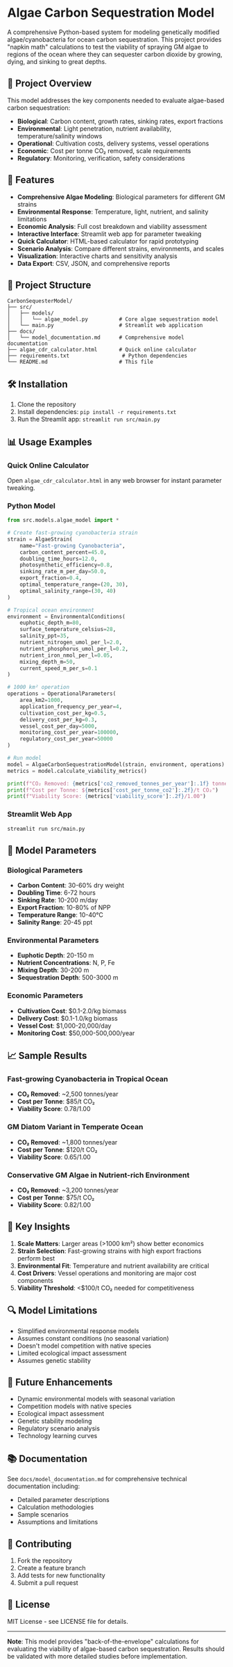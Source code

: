 # Algae Carbon Sequestration Model

A comprehensive Python-based system for modeling genetically modified algae/cyanobacteria for ocean carbon sequestration. This project provides "napkin math" calculations to test the viability of spraying GM algae to regions of the ocean where they can sequester carbon dioxide by growing, dying, and sinking to great depths.

## 🌊 Project Overview

This model addresses the key components needed to evaluate algae-based carbon sequestration:

- **Biological**: Carbon content, growth rates, sinking rates, export fractions
- **Environmental**: Light penetration, nutrient availability, temperature/salinity windows
- **Operational**: Cultivation costs, delivery systems, vessel operations
- **Economic**: Cost per tonne CO₂ removed, scale requirements
- **Regulatory**: Monitoring, verification, safety considerations

## 🚀 Features

- **Comprehensive Algae Modeling**: Biological parameters for different GM strains
- **Environmental Response**: Temperature, light, nutrient, and salinity limitations
- **Economic Analysis**: Full cost breakdown and viability assessment
- **Interactive Interface**: Streamlit web app for parameter tweaking
- **Quick Calculator**: HTML-based calculator for rapid prototyping
- **Scenario Analysis**: Compare different strains, environments, and scales
- **Visualization**: Interactive charts and sensitivity analysis
- **Data Export**: CSV, JSON, and comprehensive reports

## 📁 Project Structure

```
CarbonSequesterModel/
├── src/
│   ├── models/
│   │   └── algae_model.py          # Core algae sequestration model
│   └── main.py                     # Streamlit web application
├── docs/
│   └── model_documentation.md      # Comprehensive model documentation
├── algae_cdr_calculator.html       # Quick online calculator
├── requirements.txt                 # Python dependencies
└── README.md                       # This file
```

## 🛠️ Installation

1. Clone the repository
2. Install dependencies: `pip install -r requirements.txt`
3. Run the Streamlit app: `streamlit run src/main.py`

## 📊 Usage Examples

### Quick Online Calculator
Open `algae_cdr_calculator.html` in any web browser for instant parameter tweaking.

### Python Model
```python
from src.models.algae_model import *

# Create fast-growing cyanobacteria strain
strain = AlgaeStrain(
    name="Fast-growing Cyanobacteria",
    carbon_content_percent=45.0,
    doubling_time_hours=12.0,
    photosynthetic_efficiency=0.8,
    sinking_rate_m_per_day=50.0,
    export_fraction=0.4,
    optimal_temperature_range=(20, 30),
    optimal_salinity_range=(30, 40)
)

# Tropical ocean environment
environment = EnvironmentalConditions(
    euphotic_depth_m=80,
    surface_temperature_celsius=28,
    salinity_ppt=35,
    nutrient_nitrogen_umol_per_l=2.0,
    nutrient_phosphorus_umol_per_l=0.2,
    nutrient_iron_nmol_per_l=0.05,
    mixing_depth_m=50,
    current_speed_m_per_s=0.1
)

# 1000 km² operation
operations = OperationalParameters(
    area_km2=1000,
    application_frequency_per_year=4,
    cultivation_cost_per_kg=0.5,
    delivery_cost_per_kg=0.3,
    vessel_cost_per_day=5000,
    monitoring_cost_per_year=100000,
    regulatory_cost_per_year=50000
)

# Run model
model = AlgaeCarbonSequestrationModel(strain, environment, operations)
metrics = model.calculate_viability_metrics()

print(f"CO₂ Removed: {metrics['co2_removed_tonnes_per_year']:.1f} tonnes/year")
print(f"Cost per Tonne: ${metrics['cost_per_tonne_co2']:.2f}/t CO₂")
print(f"Viability Score: {metrics['viability_score']:.2f}/1.00")
```

### Streamlit Web App
```bash
streamlit run src/main.py
```

## 🔬 Model Parameters

### Biological Parameters
- **Carbon Content**: 30-60% dry weight
- **Doubling Time**: 6-72 hours
- **Sinking Rate**: 10-200 m/day
- **Export Fraction**: 10-80% of NPP
- **Temperature Range**: 10-40°C
- **Salinity Range**: 20-45 ppt

### Environmental Parameters
- **Euphotic Depth**: 20-150 m
- **Nutrient Concentrations**: N, P, Fe
- **Mixing Depth**: 30-200 m
- **Sequestration Depth**: 500-3000 m

### Economic Parameters
- **Cultivation Cost**: $0.1-2.0/kg biomass
- **Delivery Cost**: $0.1-1.0/kg biomass
- **Vessel Cost**: $1,000-20,000/day
- **Monitoring Cost**: $50,000-500,000/year

## 📈 Sample Results

### Fast-growing Cyanobacteria in Tropical Ocean
- **CO₂ Removed**: ~2,500 tonnes/year
- **Cost per Tonne**: $85/t CO₂
- **Viability Score**: 0.78/1.00

### GM Diatom Variant in Temperate Ocean
- **CO₂ Removed**: ~1,800 tonnes/year
- **Cost per Tonne**: $120/t CO₂
- **Viability Score**: 0.65/1.00

### Conservative GM Algae in Nutrient-rich Environment
- **CO₂ Removed**: ~3,200 tonnes/year
- **Cost per Tonne**: $75/t CO₂
- **Viability Score**: 0.82/1.00

## 🎯 Key Insights

1. **Scale Matters**: Larger areas (>1000 km²) show better economics
2. **Strain Selection**: Fast-growing strains with high export fractions perform best
3. **Environmental Fit**: Temperature and nutrient availability are critical
4. **Cost Drivers**: Vessel operations and monitoring are major cost components
5. **Viability Threshold**: <$100/t CO₂ needed for competitiveness

## 🔍 Model Limitations

- Simplified environmental response models
- Assumes constant conditions (no seasonal variation)
- Doesn't model competition with native species
- Limited ecological impact assessment
- Assumes genetic stability

## 🚀 Future Enhancements

- Dynamic environmental models with seasonal variation
- Competition models with native species
- Ecological impact assessment
- Genetic stability modeling
- Regulatory scenario analysis
- Technology learning curves

## 📚 Documentation

See `docs/model_documentation.md` for comprehensive technical documentation including:
- Detailed parameter descriptions
- Calculation methodologies
- Sample scenarios
- Assumptions and limitations

## 🤝 Contributing

1. Fork the repository
2. Create a feature branch
3. Add tests for new functionality
4. Submit a pull request

## 📄 License

MIT License - see LICENSE file for details.

---

**Note**: This model provides "back-of-the-envelope" calculations for evaluating the viability of algae-based carbon sequestration. Results should be validated with more detailed studies before implementation. 
